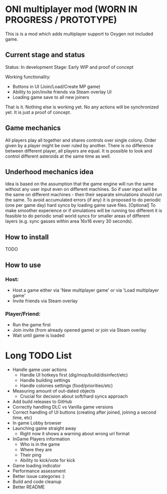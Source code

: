 # ONI multiplayer mod (WORN IN PROGRESS / PROTOTYPE)

This is is a mod which adds multiplayer support to Oxygen not included game.

## Current stage and status

Status: In development
Stage: Early WIP and proof of concept

Working functionality:

- Buttons in UI (Join/Load/Create MP game)
- Ability to join/invite friends via Steam overlay UI
- Loading game save to all new joiners

That is it. Nothing else is working yet. No any actions will be synchronized yet. It is just a proof of concept.

## Game mechanics

All players play all together and shares controls over single colony. Order given by a player might be over ruled by
another.
There is no difference between different player, all players are equal.
It is possible to look and control different asteroids at the same time as well.

## Underhood mechanics idea

Idea is based on the assumption that the game engine will run the same without any user input even on different
machines.
So if user input will be the same on different machines - then their separate simulations should run the same.
To avoid accumulated errors (if any) it is proposed to do periodic (one per game day) hard syncs by loading game save
files.
[Optional] To make smoother experience or if simulations will be running too different it is feasible to do periodic
small world syncs for smaller areas of different layers (e.g. sync gasses within area 16x16 every 30 seconds).

## How to install

TODO

## How to use

### Host:
- Host a game either via 'New multiplayer game' or via 'Load multiplayer game'
- Invite friends via Steam overlay

### Player/Friend:
- Run the game first
- Join invite (from already opened game) or join via Steam overlay
- Wait until game is loaded


# Long TODO List

- Handle game user actions
  - Handle UI hotkeys first (dig/mop/build/disinfect/etc) 
  - Handle building settings
  - Handle colonies settings (food/priorities/etc)
- Measuring amount of out-dated objects
  - Crucial for decision about soft/hard syncs approach
- Add build releases to GitHub
- Correctly handling DLC vs Vanilla game versions
- Correct handling of UI buttons (creating after joined, joining a second time, etc)
- In game Lobby browser
- Launching game straight away
  - Right now it shows a warning about wrong url format
- InGame Players information
  - Who is in the game
  - Where they are
  - Their ping
  - Ability to kick/vote for kick
- Game loading indicator
- Performance assessment
- Better issue categories :)
- Build and code cleanup
- Better README